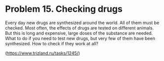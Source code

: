 # Problem 15. Checking drugs

Every day new drugs are synthesized around the world. All of them must be checked. Most often, the effects of drugs are tested on different animals. But this is long and expensive, large doses of the substance are needed. What to do if you need to test new drugs, but very few of them have been synthesized. How to check if they work at all?

(https://www.trizland.ru/tasks/1245/)